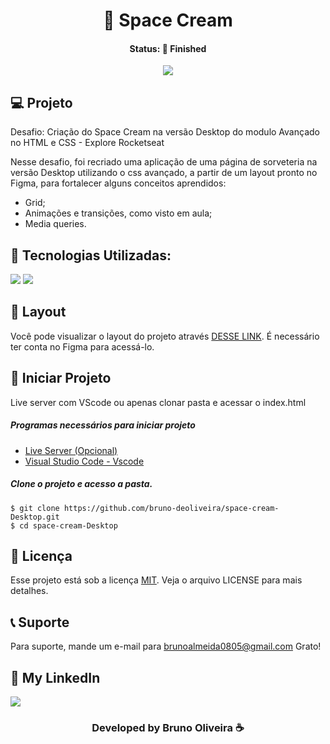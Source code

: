 <h1 align="center"> 🍨 Space Cream </h1>
<h4 align="center"> Status: 🚀 Finished </h4>

<p align="center">
  <img src="https://github.com/bruno-deoliveira/space-cream-Desktop/assets/109918729/69597c48-ae34-4fba-a5aa-1f3f2cbf3958"
</p>

## 💻 Projeto
Desafio: Criação do Space Cream na versão Desktop do modulo Avançado no HTML e CSS - Explore Rocketseat

Nesse desafio, foi recriado uma aplicação de uma página de sorveteria na versão Desktop utilizando o css avançado, a partir de um layout pronto no Figma, para fortalecer alguns conceitos aprendidos:
- Grid;
- Animações e transições, como visto em aula;
- Media queries.

## 🚀 Tecnologias Utilizadas:
<div>
  <img src="https://img.shields.io/badge/HTML5-E34F26?style=for-the-badge&logo=html5&logoColor=white"/>
  <img src="https://img.shields.io/badge/CSS3-1572B6?style=for-the-badge&logo=css3&logoColor=white"/>
</div>

## 🔖 Layout
Você pode visualizar o layout do projeto através [DESSE LINK](https://www.figma.com/file/GIMPtlffoDxvuZ7PK8uGND/Stage-03---Grid-com-anima%C3%A7%C3%B5es-(Copy)?type=design&node-id=0-1&mode=design&t=UyQ2frQecHe8BUVs-0). É necessário ter conta no Figma para acessá-lo.

## 💾 Iniciar Projeto
Live server com VScode ou apenas clonar pasta e acessar o index.html
<h5> Programas necessários para iniciar projeto </h5>

- [Live Server (Opcional)](https://marketplace.visualstudio.com/items?itemName=ritwickdey.LiveServer)
- [Visual Studio Code - Vscode](https://code.visualstudio.com/)

<h5> Clone o projeto e acesso a pasta. </h5>

```
$ git clone https://github.com/bruno-deoliveira/space-cream-Desktop.git
$ cd space-cream-Desktop
```
## 📝 Licença
Esse projeto está sob a licença [MIT](). Veja o arquivo LICENSE para mais detalhes.

## 📞 Suporte
Para suporte, mande um e-mail para brunoalmeida0805@gmail.com Grato!

## 🔎 My LinkedIn 
<a href="https://www.linkedin.com/in/bruno-almeida-deoliveira"><img src="https://img.shields.io/badge/LinkedIn-0077B5?style=for-the-badge&logo=linkedin&logoColor=white"/></a>

<h3 align="center">Developed by Bruno Oliveira ☕</h3>
